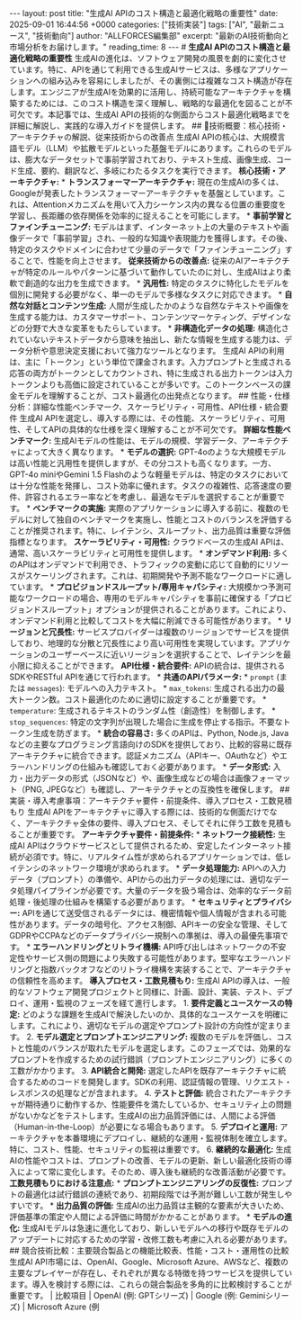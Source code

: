 --- layout: post title: "生成AI APIのコスト構造と最適化戦略の重要性" date: 2025-09-01 16:44:56 +0000 categories: ["技術実装"] tags: ["AI", "最新ニュース", "技術動向"] author: "ALLFORCES編集部" excerpt: "最新のAI技術動向と市場分析をお届けします。" reading_time: 8 --- # **生成AI APIのコスト構造と最適化戦略の重要性** 生成AIの進化は、ソフトウェア開発の風景を劇的に変化させています。特に、APIを通じて利用できる生成AIサービスは、多様なアプリケーションへの組み込みを容易にしましたが、その裏側には複雑なコスト構造が存在します。エンジニアが生成AIを効果的に活用し、持続可能なアーキテクチャを構築するためには、このコスト構造を深く理解し、戦略的な最適化を図ることが不可欠です。本記事では、生成AI APIの技術的な側面からコスト最適化戦略までを詳細に解説し、実践的な導入ガイドを提供します。 ## 🔧技術概要：核心技術・アーキテクチャの解説、従来技術からの改善点 生成AI APIの核心は、大規模言語モデル（LLM）や拡散モデルといった基盤モデルにあります。これらのモデルは、膨大なデータセットで事前学習されており、テキスト生成、画像生成、コード生成、要約、翻訳など、多岐にわたるタスクを実行できます。 **核心技術・アーキテクチャ:** * **トランスフォーマーアーキテクチャ:** 現在の生成AIの多くは、Googleが発表したトランスフォーマーアーキテクチャを基盤としています。これは、Attentionメカニズムを用いて入力シーケンス内の異なる位置の重要度を学習し、長距離の依存関係を効率的に捉えることを可能にします。 * **事前学習とファインチューニング:** モデルはまず、インターネット上の大量のテキストや画像データで「事前学習」され、一般的な知識や表現能力を獲得します。その後、特定のタスクやドメインに合わせて少量のデータで「ファインチューニング」することで、性能を向上させます。 **従来技術からの改善点:** 従来のAIアーキテクチャが特定のルールやパターンに基づいて動作していたのに対し、生成AIはより柔軟で創造的な出力を生成できます。 * **汎用性:** 特定のタスクに特化したモデルを個別に開発する必要がなく、単一のモデルで多様なタスクに対応できます。 * **自然な対話とコンテンツ生成:** 人間が生成したかのような自然なテキストや画像を生成する能力は、カスタマーサポート、コンテンツマーケティング、デザインなどの分野で大きな変革をもたらしています。 * **非構造化データの処理:** 構造化されていないテキストデータから意味を抽出し、新たな情報を生成する能力は、データ分析や意思決定支援において強力なツールとなります。 生成AI APIの利用は、主に「トークン」という単位で課金されます。入力プロンプトと生成される応答の両方がトークンとしてカウントされ、特に生成される出力トークンは入力トークンよりも高価に設定されていることが多いです。このトークンベースの課金モデルを理解することが、コスト最適化の出発点となります。 ## 性能・仕様分析：詳細な性能ベンチマーク、スケーラビリティ・可用性、API仕様・統合要件 生成AI APIを選定し、導入する際には、その性能、スケーラビリティ、可用性、そしてAPIの具体的な仕様を深く理解することが不可欠です。 **詳細な性能ベンチマーク:** 生成AIモデルの性能は、モデルの規模、学習データ、アーキテクチャによって大きく異なります。 * **モデルの選択:** GPT-4oのような大規模モデルは高い性能と汎用性を提供しますが、その分コストも高くなります。一方、GPT-4o miniやGemini 1.5 Flashのような軽量モデルは、特定のタスクにおいては十分な性能を発揮し、コスト効率に優れます。タスクの複雑性、応答速度の要件、許容されるエラー率などを考慮し、最適なモデルを選択することが重要です。 * **ベンチマークの実施:** 実際のアプリケーションに導入する前に、複数のモデルに対して独自のベンチマークを実施し、性能とコストのバランスを評価することが推奨されます。特に、レイテンシ、スループット、出力品質は重要な評価指標となります。 **スケーラビリティ・可用性:** クラウドベースの生成AI APIは、通常、高いスケーラビリティと可用性を提供します。 * **オンデマンド利用:** 多くのAPIはオンデマンドで利用でき、トラフィックの変動に応じて自動的にリソースがスケーリングされます。これは、初期開発や予測不能なワークロードに適しています。 * **プロビジョンドスループット/専用キャパシティ:** 大規模かつ予測可能なワークロードの場合、専用のモデルキャパシティを事前に確保する「プロビジョンドスループット」オプションが提供されることがあります。これにより、オンデマンド利用と比較してコストを大幅に削減できる可能性があります。 * **リージョンと冗長性:** サービスプロバイダーは複数のリージョンでサービスを提供しており、地理的な分散と冗長性により高い可用性を実現しています。アプリケーションのユーザーベースに近いリージョンを選択することで、レイテンシを最小限に抑えることができます。 **API仕様・統合要件:** APIの統合は、提供されるSDKやRESTful APIを通じて行われます。 * **共通のAPIパラメータ:** * `prompt` (または `messages`): モデルへの入力テキスト。 * `max_tokens`: 生成される出力の最大トークン数。コスト最適化のために適切に設定することが重要です。 * `temperature`: 生成されるテキストのランダム性（創造性）を制御します。 * `stop_sequences`: 特定の文字列が出現した場合に生成を停止する指示。不要なトークン生成を防ぎます。 * **統合の容易さ:** 多くのAPIは、Python, Node.js, Javaなどの主要なプログラミング言語向けのSDKを提供しており、比較的容易に既存アーキテクチャに統合できます。認証メカニズム（APIキー、OAuthなど）やエラーハンドリングの仕組みも確認しておく必要があります。 * **データ形式:** 入力・出力データの形式（JSONなど）や、画像生成などの場合は画像フォーマット（PNG, JPEGなど）も確認し、アーキテクチャとの互換性を確保します。 ## 実装・導入考慮事項：アーキテクチャ要件・前提条件、導入プロセス・工数見積もり 生成AI APIをアーキテクチャに導入する際には、技術的な側面だけでなく、アーキテクチャ全体の要件、導入プロセス、そしてそれに伴う工数を見積もることが重要です。 **アーキテクチャ要件・前提条件:** * **ネットワーク接続性:** 生成AI APIはクラウドサービスとして提供されるため、安定したインターネット接続が必須です。特に、リアルタイム性が求められるアプリケーションでは、低レイテンシのネットワーク環境が求められます。 * **データ処理能力:** APIへの入力データ（プロンプト）の準備や、APIからの出力データの処理には、適切なデータ処理パイプラインが必要です。大量のデータを扱う場合は、効率的なデータ前処理・後処理の仕組みを構築する必要があります。 * **セキュリティとプライバシー:** APIを通じて送受信されるデータには、機密情報や個人情報が含まれる可能性があります。データの暗号化、アクセス制御、APIキーの安全な管理、そしてGDPRやCCPAなどのデータプライバシー規制への準拠は、導入の最優先事項です。 * **エラーハンドリングとリトライ機構:** API呼び出しはネットワークの不安定性やサービス側の問題により失敗する可能性があります。堅牢なエラーハンドリングと指数バックオフなどのリトライ機構を実装することで、アーキテクチャの信頼性を高めます。 **導入プロセス・工数見積もり:** 生成AI APIの導入は、一般的なソフトウェア開発プロジェクトと同様に、計画、設計、実装、テスト、デプロイ、運用・監視のフェーズを経て進行します。 1. **要件定義とユースケースの特定:** どのような課題を生成AIで解決したいのか、具体的なユースケースを明確にします。これにより、適切なモデルの選定やプロンプト設計の方向性が定まります。 2. **モデル選定とプロンプトエンジニアリング:** 複数のモデルを評価し、コストと性能のバランスが取れたモデルを選定します。このフェーズでは、効果的なプロンプトを作成するための試行錯誤（プロンプトエンジニアリング）に多くの工数がかかります。 3. **API統合と開発:** 選定したAPIを既存アーキテクチャに統合するためのコードを開発します。SDKの利用、認証情報の管理、リクエスト・レスポンスの処理などが含まれます。 4. **テストと評価:** 統合されたアーキテクチャが期待通りに動作するか、性能要件を満たしているか、セキュリティ上の問題がないかなどをテストします。生成AIの出力品質評価には、人間による評価（Human-in-the-Loop）が必要になる場合もあります。 5. **デプロイと運用:** アーキテクチャを本番環境にデプロイし、継続的な運用・監視体制を確立します。特に、コスト、性能、セキュリティの監視は重要です。 6. **継続的な最適化:** 生成AIの性能やコストは、プロンプトの改善、モデルの更新、新しい最適化技術の導入によって常に変化します。そのため、導入後も継続的な改善活動が必要です。 **工数見積もりにおける注意点:** * **プロンプトエンジニアリングの反復性:** プロンプトの最適化は試行錯誤の連続であり、初期段階では予測が難しい工数が発生しやすいです。 * **出力品質の評価:** 生成AIの出力品質は主観的な要素が大きいため、評価基準の策定や人間による評価に時間がかかることがあります。 * **モデルの進化:** 生成AIモデルは急速に進化しており、新しいモデルへの移行や既存モデルのアップデートに対応するための学習・改修工数も考慮に入れる必要があります。 ## 競合技術比較：主要競合製品との機能比較表、性能・コスト・運用性の比較 生成AI API市場には、OpenAI、Google、Microsoft Azure、AWSなど、複数の主要なプレイヤーが存在し、それぞれが異なる特徴を持つサービスを提供しています。導入を検討する際には、これらの競合製品を多角的に比較検討することが重要です。 | 比較項目 | OpenAI (例: GPTシリーズ) | Google (例: Geminiシリーズ) | Microsoft Azure (例